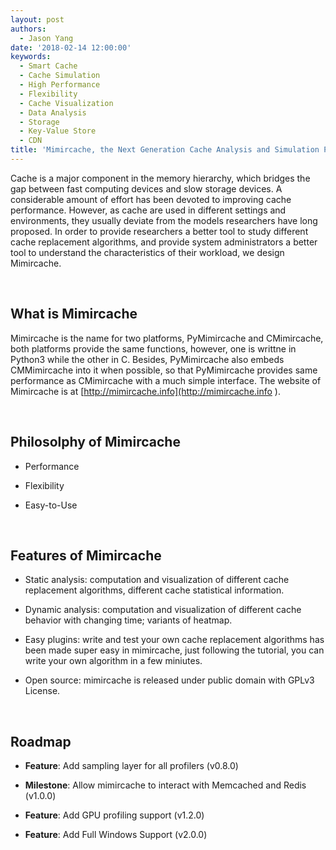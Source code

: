 ```yaml
---
layout: post
authors:
  - Jason Yang
date: '2018-02-14 12:00:00'
keywords:
  - Smart Cache
  - Cache Simulation
  - High Performance
  - Flexibility
  - Cache Visualization
  - Data Analysis
  - Storage
  - Key-Value Store
  - CDN
title: 'Mimircache, the Next Generation Cache Analysis and Simulation Platform'
---
```


Cache is a major component in the memory hierarchy, which bridges the gap
between fast computing devices and slow storage devices. A considerable amount
of effort has been devoted to improving cache performance. However, as cache are
used in different settings and environments, they usually deviate from the
models researchers have long proposed. In order to provide researchers a better
tool to study different cache replacement algorithms, and provide system
administrators a better tool to understand the characteristics of their
workload, we design Mimircache.

 

What is Mimircache 
-------------------

Mimircache is the name for two platforms, PyMimircache and CMimircache, both
platforms provide the same functions, however, one is writtne in Python3 while
the other in C. Besides, PyMimircache also embeds CMMimircache into it when
possible, so that PyMimircache provides same performance as CMimircache with a
much simple interface. The website of Mimircache is at
[http://mimircache.info](http://mimircache.info ).

 

Philosolphy of Mimircache 
--------------------------

-   Performance

-   Flexibility

-   Easy-to-Use

 

Features of Mimircache 
-----------------------

-   Static analysis: computation and visualization of different cache
    replacement algorithms, different cache statistical information.

-   Dynamic analysis: computation and visualization of different cache behavior
    with changing time; variants of heatmap.

-   Easy plugins: write and test your own cache replacement algorithms has been
    made super easy in mimircache, just following the tutorial, you can write
    your own algorithm in a few miniutes.

-   Open source: mimircache is released under public domain with GPLv3 License.

 

Roadmap 
--------

-   **Feature**: Add sampling layer for all profilers (v0.8.0)

-   **Milestone**: Allow mimircache to interact with Memcached and Redis
    (v1.0.0)

-   **Feature**: Add GPU profiling support (v1.2.0)

-   **Feature**: Add Full Windows Support (v2.0.0)  

 
